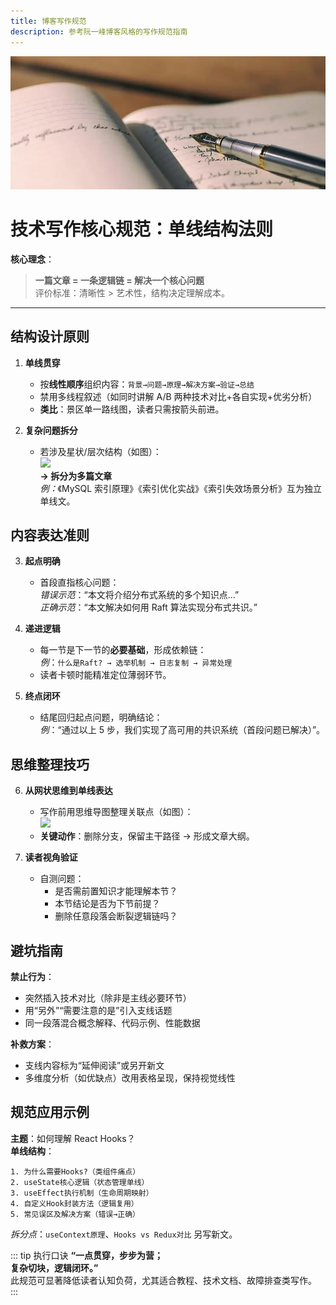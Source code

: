 ```yaml
---
title: 博客写作规范
description: 参考阮一峰博客风格的写作规范指南
---
```


![017.png](/images/2025/017.webp)

# **技术写作核心规范：单线结构法则**

**核心理念**：

> **一篇文章 = 一条逻辑链 = 解决一个核心问题**  
> 评价标准：清晰性 > 艺术性，结构决定理解成本。

---

## **结构设计原则**

1. **单线贯穿**

   - 按**线性顺序**组织内容：`背景→问题→原理→解决方案→验证→总结`
   - 禁用多线程叙述（如同时讲解 A/B 两种技术对比+各自实现+优劣分析）
   - **类比**：景区单一路线图，读者只需按箭头前进。

2. **复杂问题拆分**
   - 若涉及星状/层次结构（如图）：  
     ![](https://cdn.beekka.com/blogimg/asset/202401/bg2024012311.webp)  
     **→ 拆分为多篇文章**  
     _例：_《MySQL 索引原理》《索引优化实战》《索引失效场景分析》互为独立单线文。

## 内容表达准则

3. **起点明确**

   - 首段直指核心问题：  
     _错误示范_：“本文将介绍分布式系统的多个知识点…”  
     _正确示范_：“本文解决如何用 Raft 算法实现分布式共识。”

4. **递进逻辑**

   - 每一节是下一节的**必要基础**，形成依赖链：  
     _例_：`什么是Raft? → 选举机制 → 日志复制 → 异常处理`
   - 读者卡顿时能精准定位薄弱环节。

5. **终点闭环**
   - 结尾回归起点问题，明确结论：  
     _例_：“通过以上 5 步，我们实现了高可用的共识系统（首段问题已解决）”。

## 思维整理技巧

6. **从网状思维到单线表达**

   - 写作前用思维导图整理关联点（如图）：  
     ![](https://cdn.beekka.com/blogimg/asset/202401/bg2024012313.webp)
   - **关键动作**：删除分支，保留主干路径 → 形成文章大纲。

7. **读者视角验证**
   - 自测问题：
     - 是否需前置知识才能理解本节？
     - 本节结论是否为下节前提？
     - 删除任意段落会断裂逻辑链吗？

## 避坑指南

**禁止行为**：

- 突然插入技术对比（除非是主线必要环节）
- 用“另外”“需要注意的是”引入支线话题
- 同一段落混合概念解释、代码示例、性能数据

**补救方案**：

- 支线内容标为“延伸阅读”或另开新文
- 多维度分析（如优缺点）改用表格呈现，保持视觉线性

## **规范应用示例**

**主题**：如何理解 React Hooks？  
**单线结构**：

```
1. 为什么需要Hooks?（类组件痛点）
2. useState核心逻辑（状态管理单线）
3. useEffect执行机制（生命周期映射）
4. 自定义Hook封装方法（逻辑复用）
5. 常见误区及解决方案（错误→正确）
```

_拆分点_：`useContext原理`、`Hooks vs Redux对比` 另写新文。

::: tip 执行口诀
**“一点贯穿，步步为营；  
复杂切块，逻辑闭环。”**  
此规范可显著降低读者认知负荷，尤其适合教程、技术文档、故障排查类写作。
:::
